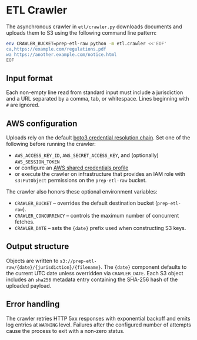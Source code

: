 # ETL Crawler

The asynchronous crawler in `etl/crawler.py` downloads documents and uploads
them to S3 using the following command line pattern:

```bash
env CRAWLER_BUCKET=prep-etl-raw python -m etl.crawler <<'EOF'
ca,https://example.com/regulations.pdf
wa https://another.example.com/notice.html
EOF
```

## Input format

Each non-empty line read from standard input must include a jurisdiction and a
URL separated by a comma, tab, or whitespace. Lines beginning with `#` are
ignored.

## AWS configuration

Uploads rely on the default [boto3 credential resolution
chain](https://boto3.amazonaws.com/v1/documentation/api/latest/guide/credentials.html).
Set one of the following before running the crawler:

- `AWS_ACCESS_KEY_ID`, `AWS_SECRET_ACCESS_KEY`, and (optionally)
  `AWS_SESSION_TOKEN`
- or configure an [AWS shared credentials
  profile](https://docs.aws.amazon.com/cli/latest/userguide/cli-configure-files.html)
- or execute the crawler on infrastructure that provides an IAM role with
  `s3:PutObject` permissions on the `prep-etl-raw` bucket.

The crawler also honors these optional environment variables:

- `CRAWLER_BUCKET` – overrides the default destination bucket (`prep-etl-raw`).
- `CRAWLER_CONCURRENCY` – controls the maximum number of concurrent fetches.
- `CRAWLER_DATE` – sets the `{date}` prefix used when constructing S3 keys.

## Output structure

Objects are written to `s3://prep-etl-raw/{date}/{jurisdiction}/{filename}`.
The `{date}` component defaults to the current UTC date unless overridden via
`CRAWLER_DATE`. Each S3 object includes an `sha256` metadata entry containing
the SHA-256 hash of the uploaded payload.

## Error handling

The crawler retries HTTP 5xx responses with exponential backoff and emits
log entries at `WARNING` level. Failures after the configured number of
attempts cause the process to exit with a non-zero status.
